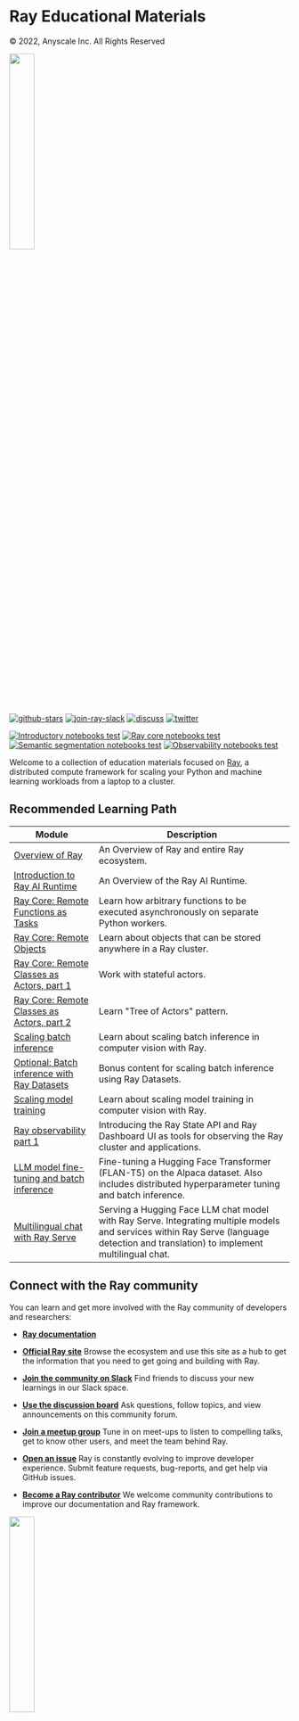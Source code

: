 # Ray Educational Materials

© 2022, Anyscale Inc. All Rights Reserved

<img src="https://technical-training-assets.s3.us-west-2.amazonaws.com/Generic/ray_logo.png" width="30%" loading="lazy">

<a href="https://github.com/ray-project/ray-educational-materials"><img src="https://img.shields.io/github/stars/ray-project/ray-educational-materials?logo=Ray" alt="github-stars"></a>
<a href="https://forms.gle/9TSdDYUgxYs8SA9e8"><img src="https://img.shields.io/badge/Ray-Join%20Slack-blue" alt="join-ray-slack"></a>
<a href="https://discuss.ray.io/"><img src="https://img.shields.io/badge/Discuss-Ask%20Questions-blue" alt="discuss"></a>
<a href="https://twitter.com/raydistributed"><img src="https://img.shields.io/twitter/follow/raydistributed?label=Follow" alt="twitter"></a>

[![Introductory notebooks test](https://github.com/ray-project/ray-educational-materials/actions/workflows/scheduled-test-introductory-modules.yml/badge.svg?branch=main)](https://github.com/ray-project/ray-educational-materials/actions/workflows/scheduled-test-introductory-modules.yml)
[![Ray core notebooks test](https://github.com/ray-project/ray-educational-materials/actions/workflows/scheduled-test-ray-core.yml/badge.svg?branch=main)](https://github.com/ray-project/ray-educational-materials/actions/workflows/scheduled-test-ray-core.yml)
[![Semantic segmentation notebooks test](https://github.com/ray-project/ray-educational-materials/actions/workflows/scheduled-test-semantic-segmentation.yml/badge.svg?branch=main)](https://github.com/ray-project/ray-educational-materials/actions/workflows/scheduled-test-semantic-segmentation.yml)
[![Observability notebooks test](https://github.com/ray-project/ray-educational-materials/actions/workflows/scheduled-test-observability-modules.yml/badge.svg)](https://github.com/ray-project/ray-educational-materials/actions/workflows/scheduled-test-observability-modules.yml)

Welcome to a collection of education materials focused on [Ray](https://www.ray.io/), a distributed compute framework for scaling your Python and machine learning workloads from a laptop to a cluster.

## Recommended Learning Path

| Module                                                                                                                                                                                                    | Description                                                                                                                                                                          |
|-----------------------------------------------------------------------------------------------------------------------------------------------------------------------------------------------------------|--------------------------------------------------------------------------------------------------------------------------------------------------------------------------------------|
| [Overview of Ray](https://github.com/ray-project/ray-educational-materials/blob/main/Introductory_modules/Overview_of_Ray.ipynb)                                                                          | An Overview of Ray and entire Ray ecosystem.                                                                                                                                         |
| [Introduction to Ray AI Runtime](https://github.com/ray-project/ray-educational-materials/blob/main/Introductory_modules/Introduction_to_Ray_AI_Runtime.ipynb)                                            | An Overview of the Ray AI Runtime.                                                                                                                                                   |
| [Ray Core: Remote Functions as Tasks](https://github.com/ray-project/ray-educational-materials/blob/main/Ray_Core/Ray_Core_1_Remote_Functions.ipynb)                                                      | Learn how arbitrary functions to be executed asynchronously on separate Python workers.                                                                                              |
| [Ray Core: Remote Objects](https://github.com/ray-project/ray-educational-materials/blob/main/Ray_Core/Ray_Core_2_Remote_Objects.ipynb)                                                                   | Learn about objects that can be stored anywhere in a Ray cluster.                                                                                                                    |
| [Ray Core: Remote Classes as Actors, part 1](https://github.com/ray-project/ray-educational-materials/blob/main/Ray_Core/Ray_Core_3_Remote_Classes_part_1.ipynb)                                          | Work with stateful actors.                                                                                                                                                           |
| [Ray Core: Remote Classes as Actors, part 2](https://github.com/ray-project/ray-educational-materials/blob/main/Ray_Core/Ray_Core_4_Remote_Classes_part_2.ipynb)                                          | Learn "Tree of Actors" pattern.                                                                                                                                                      |
| [Scaling batch inference](https://github.com/ray-project/ray-educational-materials/blob/main/Computer_vision_workloads/Semantic_segmentation/Scaling_batch_inference.ipynb)                               | Learn about scaling batch inference in computer vision with Ray.                                                                                                                     |
| [Optional: Batch inference with Ray Datasets](https://github.com/ray-project/ray-educational-materials/blob/main/Computer_vision_workloads/Semantic_segmentation/Batch_inference_with_Ray_Datasets.ipynb) | Bonus content for scaling batch inference using Ray Datasets.                                                                                                                        |
| [Scaling model training](https://github.com/ray-project/ray-educational-materials/blob/main/Computer_vision_workloads/Semantic_segmentation/Scaling_model_training.ipynb)                                 | Learn about scaling model training in computer vision with Ray.                                                                                                                      |
| [Ray observability part 1](https://github.com/ray-project/ray-educational-materials/blob/main/Observability/Ray_observability_part_1.ipynb)                                                               | Introducing the Ray State API and Ray Dashboard UI as tools for observing the Ray cluster and applications.                                                                          |
| [LLM model fine-tuning and batch inference](https://github.com/ray-project/ray-educational-materials/blob/main/NLP_workloads/Text_generation/LLM_finetuning_and_batch_inference.ipynb)                    | Fine-tuning a Hugging Face Transformer (FLAN-T5) on the Alpaca dataset. Also includes distributed hyperparameter tuning and batch inference.                                         |
| [Multilingual chat with Ray Serve](https://github.com/ray-project/ray-educational-materials/blob/main/Ray_Serve/Multilingual_Chat_with_Ray_Serve_GPU.ipynb)                                               | Serving a Hugging Face LLM chat model with Ray Serve. Integrating multiple models and services within Ray Serve (language detection and translation) to implement multilingual chat. |


## Connect with the Ray community

You can learn and get more involved with the Ray community of developers and researchers:

* [**Ray documentation**](https://docs.ray.io/en/latest)

* [**Official Ray site**](https://www.ray.io/)
Browse the ecosystem and use this site as a hub to get the information that you need to get going and building with Ray.

* [**Join the community on Slack**](https://forms.gle/9TSdDYUgxYs8SA9e8)
Find friends to discuss your new learnings in our Slack space.

* [**Use the discussion board**](https://discuss.ray.io/)
Ask questions, follow topics, and view announcements on this community forum.

* [**Join a meetup group**](https://www.meetup.com/Bay-Area-Ray-Meetup/)
Tune in on meet-ups to listen to compelling talks, get to know other users, and meet the team behind Ray.

* [**Open an issue**](https://github.com/ray-project/ray/issues/new/choose)
Ray is constantly evolving to improve developer experience. Submit feature requests, bug-reports, and get help via GitHub issues.

* [**Become a Ray contributor**](https://docs.ray.io/en/latest/ray-contribute/getting-involved.html)
We welcome community contributions to improve our documentation and Ray framework.

<img src="https://technical-training-assets.s3.us-west-2.amazonaws.com/Generic/ray_logo.png" width="30%" loading="lazy">
